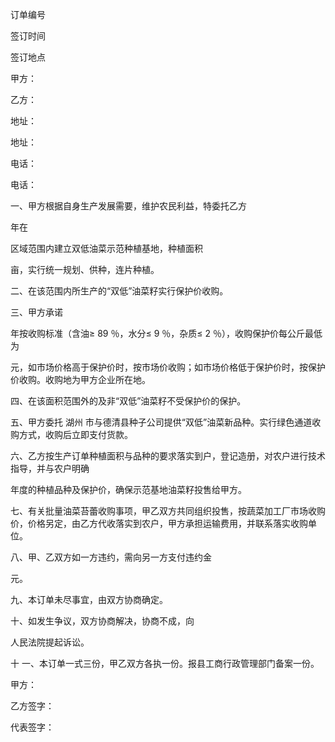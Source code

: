 
 





  


订单编号


              










                                


签订时间


              








                                


签订地点


              







甲方：

                                    

乙方：






地址：

                                    

地址：






电话：

                                    

电话：






一、甲方根据自身生产发展需要，维护农民利益，特委托乙方


         


年在


           


区域范围内建立双低油菜示范种植基地，种植面积


        


亩，实行统一规划、供种，连片种植。






二、在该范围内所生产的“双低”油菜籽实行保护价收购。






三、甲方承诺


       


年按收购标准（含油≥
89
％，水分≤
9
％，杂质≤
2
％），收购保护价每公斤最低为


       


元，如市场价格高于保护价时，按市场价收购；如市场价格低于保护价时，按保护价收购。收购地为甲方企业所在地。






四、在该面积范围外的及非“双低”油菜籽不受保护价的保护。






五、甲方委托
湖州
市与德清县种子公司提供“双低”油菜新品种。实行绿色通道收购方式，收购后立即支付货款。






六、乙方按生产订单种植面积与品种的要求落实到户，登记造册，对农户进行技术指导，并与农户明确


        


年度的种植品种及保护价，确保示范基地油菜籽投售给甲方。






七、有关批量油菜苔蕾收购事项，甲乙双方共同组织投售，按蔬菜加工厂市场收购价，价格另定，由乙方代收落实到农户，甲方承担运输费用，并联系落实收购单位。






八、甲、乙双方如一方违约，需向另一方支付违约金


       


元。






九、本订单未尽事宜，由双方协商确定。






十、如发生争议，双方协商解决，协商不成，向


        


人民法院提起诉讼。






十
一、本订单一式三份，甲乙双方各执一份。报县工商行政管理部门备案一份。







 




甲方：

                                      

乙方签字：






代表签字：

  

                              





 


 

 
 
 
 
 
  


  
 

  


  


  
 
 
 
 

